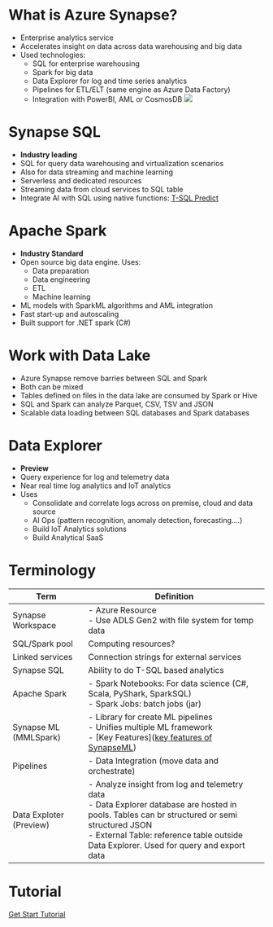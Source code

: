 # What is Azure Synapse?
- Enterprise analytics service
- Accelerates insight on data across data warehousing and big data
- Used technologies:
	- SQL for enterprise warehousing 
	- Spark for big data
	- Data Explorer for log and time series analytics 
	- Pipelines for ETL/ELT (same engine as Azure Data Factory)
	- Integration with PowerBI, AML or CosmosDB
![](https://learn.microsoft.com/en-us/azure/synapse-analytics/media/overview-what-is/synapse-architecture.png)

# Synapse SQL
- **Industry leading**
- SQL for query data warehousing and virtualization scenarios 
- Also for data streaming and machine learning 
- Serverless and dedicated resources 
- Streaming data from cloud services to SQL table
- Integrate AI with SQL using native functions: [T-SQL Predict ](https://learn.microsoft.com/en-us/sql/t-sql/queries/predict-transact-sql?view=azure-sqldw-latest&preserve-view=true)

# Apache Spark
- **Industry Standard**
- Open source big data engine. Uses:
	- Data preparation
	- Data engineering 
	- ETL
	- Machine learning 
- ML models with SparkML algorithms and AML integration
- Fast start-up and autoscaling
- Built support for .NET spark (C#)

# Work with Data Lake
- Azure Synapse remove barries between SQL and Spark
- Both can be mixed
- Tables defined on files in the data lake are consumed by Spark or Hive
- SQL and Spark can analyze Parquet, CSV, TSV and JSON
- Scalable data loading between SQL databases and Spark databases

# Data Explorer
- **Preview**
- Query experience for log and telemetry data
- Near real time log analytics and IoT analytics
- Uses
	- Consolidate and correlate logs across on premise, cloud and data source
	- AI Ops (pattern recognition, anomaly detection, forecasting....)
	- Build IoT Analytics solutions
	- Build Analytical SaaS

# Terminology 
| Term | Definition |
| - | - |
| Synapse Workspace | - Azure Resource </br> - Use ADLS Gen2 with file system for temp data | 
| SQL/Spark pool | Computing resources? |
| Linked services | Connection strings for external services |
| Synapse SQL | Ability to do T-SQL based analytics |
| Apache Spark | - Spark Notebooks: For data science (C#, Scala, PyShark, SparkSQL) </br> - Spark Jobs: batch jobs (jar)
| Synapse ML (MMLSpark) | - Library for create ML pipelines </br> - Unifies multiple ML framework </br> - [Key Features]([key features of SynapseML](https://learn.microsoft.com/en-us/azure/synapse-analytics/machine-learning/synapse-machine-learning-library)) |
| Pipelines | - Data Integration (move data and orchestrate) |
| Data Exploter (Preview) | - Analyze insight from log and telemetry data </br> - Data Explorer database are hosted in pools. Tables can br structured or semi structured JSON </br> - External Table: reference table outside Data Explorer. Used for query and export data | 

# Tutorial 
[Get Start Tutorial](https://learn.microsoft.com/en-us/azure/synapse-analytics/get-started)
